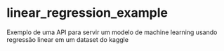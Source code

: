 # linear_regression_example
Exemplo de uma API para servir um modelo de machine learning usando regressão linear em um dataset do kaggle

